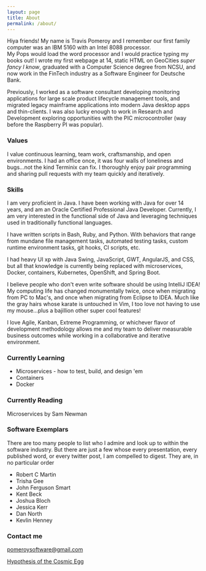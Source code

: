 ```yaml
---
layout: page
title: About
permalink: /about/
---
```


Hiya friends!  My name is Travis Pomeroy and I remember our first family computer was an IBM 5160 with an Intel 8088 processor.  
My Pops would load the word processor and I would practice typing my books out!  I wrote my first webpage at 14, static HTML on 
GeoCities *super fancy I know*, graduated with a Computer Science degree from NCSU, and now work in the FinTech industry 
as a Software Engineer for Deutsche Bank.    

Previously, I worked as a software consultant developing monitoring applications for large scale product lifecycle management tools, 
and migrated legacy mainframe applications into modern Java desktop apps and thin-clients.  I was also lucky enough to work in 
Research and Development exploring opportunities with the PIC microcontroller (way before the Raspberry PI was popular).

### Values
I value continuous learning, team work, craftsmanship, and open environments.  I had an office once, it was four walls of 
loneliness and bugs...not the kind Terminix can fix.  I thoroughly enjoy pair programming and sharing pull requests with my 
team quickly and iteratively.

### Skills
I am very proficient in Java.  I have been working with Java for over 14 years, and am an Oracle Certified Professional Java 
Developer.  Currently, I am very interested in the functional side of Java and leveraging techniques used in traditionally functional 
languages.  

I have written scripts in Bash, Ruby, and Python.  With behaviors that range from mundane file management tasks, automated testing tasks, 
custom runtime environment tasks, git hooks, CI scripts, etc.

I had heavy UI xp with Java Swing, JavaScript, GWT, AngularJS, and CSS, but all that knowledge is currently being replaced with 
microservices, Docker, containers, Kubernetes, OpenShift, and Spring Boot.

I believe people who don't even write software should be using IntelliJ IDEA!  My computing life has changed monumentally twice, once when 
migrating from PC to Mac's, and once when migrating from Eclipse to IDEA.  Much like the gray hairs whose karate is untouched in Vim, I too 
love not having to use my mouse...plus a bajillion other super cool features! 

I love Agile, Kanban, Extreme Programming, or whichever flavor of development methodology allows me and my team to deliver measurable 
business outcomes while working in a collaborative and iterative environment.      

### Currently Learning
* Microservices - how to test, build, and design 'em
* Containers
* Docker

### Currently Reading
Microservices by Sam Newman

### Software Exemplars
There are too many people to list who I admire and look up to within the software industry.  But there are just a few whose 
every presentation, every published word, or every twitter post, I am compelled to digest.  They are, in no particular order 

* Robert C Martin
* Trisha Gee
* John Ferguson Smart
* Kent Beck
* Joshua Bloch
* Jessica Kerr
* Dan North
* Kevlin Henney
  
### Contact me

[pomeroysoftware@gmail.com](mailto:pomeroysoftware@gmail.com)
  
[Hypothesis of the Cosmic Egg](https://en.wikipedia.org/wiki/Georges_Lemaître)
